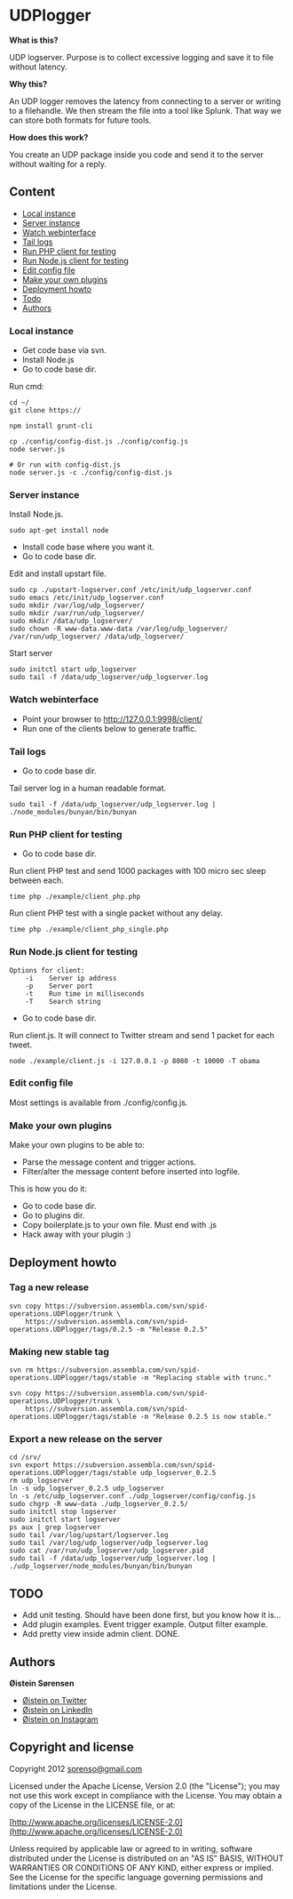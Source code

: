 UDPlogger
=========

__What is this?__

UDP logserver. Purpose is to collect excessive logging and save it to file without latency.

__Why this?__

An UDP logger removes the latency from connecting to a server or writing to a filehandle. We then stream the file into a tool like Splunk. That way we can store both formats for future tools.

__How does this work?__

You create an UDP package inside you code and send it to the server without waiting for a reply.


## Content

* [Local instance](#localinstance)
* [Server instance](#serverinstance)
* [Watch webinterface](#watchwebinterface)
* [Tail logs](#taillogs)
* [Run PHP client for testing](#runphpclientfortesting)
* [Run Node.js client for testing](#runnodejsclientfortesting)
* [Edit config file](#editconfigfile)
* [Make your own plugins](#makeyourownplugins)
* [Deployment howto](#deploymenthowto)
* [Todo](#todo)
* [Authors](#authors)


### Local instance

- Get code base via svn.
- Install Node.js
- Go to code base dir.

Run cmd:

    cd ~/
    git clone https://

    npm install grunt-cli

    cp ./config/config-dist.js ./config/config.js
    node server.js

    # Or run with config-dist.js
    node server.js -c ./config/config-dist.js


### Server instance

Install Node.js.

    sudo apt-get install node

- Install code base where you want it.
- Go to code base dir.

Edit and install upstart file.

    sudo cp ./upstart-logserver.conf /etc/init/udp_logserver.conf
    sudo emacs /etc/init/udp_logserver.conf
    sudo mkdir /var/log/udp_logserver/
    sudo mkdir /var/run/udp_logserver/
    sudo mkdir /data/udp_logserver/
    sudo chown -R www-data.www-data /var/log/udp_logserver/ /var/run/udp_logserver/ /data/udp_logserver/

Start server

    sudo initctl start udp_logserver
    sudo tail -f /data/udp_logserver/udp_logserver.log


### Watch webinterface

- Point your browser to http://127.0.0.1:9998/client/
- Run one of the clients below to generate traffic.


### Tail logs

- Go to code base dir.

Tail server log in a human readable format.

    sudo tail -f /data/udp_logserver/udp_logserver.log | ./node_modules/bunyan/bin/bunyan


### Run PHP client for testing

- Go to code base dir.

Run client PHP test and send 1000 packages with 100 micro sec sleep between each.

    time php ./example/client_php.php

Run client PHP test with a single packet without any delay.

    time php ./example/client_php_single.php


### Run Node.js client for testing

    Options for client:
        -i    Server ip address
        -p    Server port
        -t    Run time in milliseconds
        -T    Search string

- Go to code base dir.

Run client.js. It will connect to Twitter stream and send 1 packet for each tweet.

    node ./example/client.js -i 127.0.0.1 -p 8080 -t 10000 -T obama


### Edit config file

Most settings is available from ./config/config.js.


### Make your own plugins

Make your own plugins to be able to:

- Parse the message content and trigger actions.
- Filter/alter the message content before inserted into logfile.

This is how you do it:

- Go to code base dir.
- Go to plugins dir.
- Copy boilerplate.js to your own file. Must end with .js
- Hack away with your plugin :)


## Deployment howto

### Tag a new release

    svn copy https://subversion.assembla.com/svn/spid-operations.UDPlogger/trunk \
        https://subversion.assembla.com/svn/spid-operations.UDPlogger/tags/0.2.5 -m "Release 0.2.5"


### Making new stable tag

    svn rm https://subversion.assembla.com/svn/spid-operations.UDPlogger/tags/stable -m "Replacing stable with trunc."

    svn copy https://subversion.assembla.com/svn/spid-operations.UDPlogger/trunk \
        https://subversion.assembla.com/svn/spid-operations.UDPlogger/tags/stable -m "Release 0.2.5 is now stable."


### Export a new release on the server

    cd /srv/
    svn export https://subversion.assembla.com/svn/spid-operations.UDPlogger/tags/stable udp_logserver_0.2.5
    rm udp_logserver
    ln -s udp_logserver_0.2.5 udp_logserver
    ln -s /etc/udp_logserver.conf ./udp_logserver/config/config.js
    sudo chgrp -R www-data ./udp_logserver_0.2.5/
    sudo initctl stop logserver
    sudo initctl start logserver
    ps aux | grep logserver
    sudo tail /var/log/upstart/logserver.log
    sudo tail /var/log/udp_logserver/udp_logserver.log
    sudo cat /var/run/udp_logserver/udp_logserver.pid
    sudo tail -f /data/udp_logserver/udp_logserver.log | ./udp_logserver/node_modules/bunyan/bin/bunyan


## TODO

- Add unit testing. Should have been done first, but you know how it is...
- Add plugin examples. Event trigger example. Output filter example.
- Add pretty view inside admin client. DONE.


## Authors

**Øistein Sørensen**

+ [Øistein on Twitter](http://litt.no/twitter)
+ [Øistein on LinkedIn](http://litt.no/linkedin)
+ [Øistein on Instagram](http://instagram.com/sorenso)


Copyright and license
---------------------

Copyright 2012 sorenso@gmail.com

Licensed under the Apache License, Version 2.0 (the "License");
you may not use this work except in compliance with the License.
You may obtain a copy of the License in the LICENSE file, or at:

   [http://www.apache.org/licenses/LICENSE-2.0](http://www.apache.org/licenses/LICENSE-2.0)

Unless required by applicable law or agreed to in writing, software
distributed under the License is distributed on an "AS IS" BASIS,
WITHOUT WARRANTIES OR CONDITIONS OF ANY KIND, either express or implied.
See the License for the specific language governing permissions and
limitations under the License.
